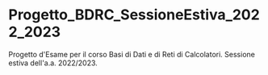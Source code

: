 # Progetto_BDRC_SessioneEstiva_2022_2023

Progetto d'Esame per il corso Basi di Dati e di Reti di Calcolatori. Sessione estiva dell'a.a. 2022/2023.
